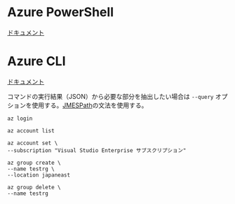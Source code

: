 # Azure PowerShell

[ドキュメント](https://docs.microsoft.com/ja-jp/powershell/azure/)



# Azure CLI

[ドキュメント](https://docs.microsoft.com/ja-jp/cli/azure/)

コマンドの実行結果（JSON）から必要な部分を抽出したい場合は `--query` オプションを使用する。[JMESPath](https://jmespath.org/)の文法を使用する。

```
az login
```

```
az account list
```

```
az account set \
--subscription "Visual Studio Enterprise サブスクリプション"
```

```
az group create \
--name testrg \
--location japaneast
```

```
az group delete \
--name testrg
```

